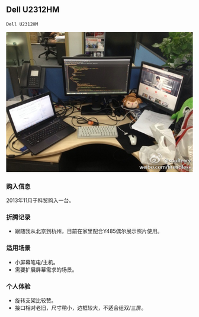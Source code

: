 ## Dell U2312HM

    Dell U2312HM

![Dell U2312HM](../assets/device/dell-u2312hm.jpg)

### 购入信息

2013年11月于科贸购入一台。

### 折腾记录

- 跟随我从北京到杭州，目前在家里配合Y485偶尔展示照片使用。

### 适用场景

- 小屏幕笔电/主机。
- 需要扩展屏幕需求的场景。

### 个人体验

- 旋转支架比较赞。
- 接口相对老旧，尺寸稍小，边框较大，不适合组双/三屏。